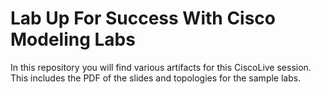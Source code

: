# Lab Up For Success With Cisco Modeling Labs

In this repository you will find various artifacts for this CiscoLive session.  This includes the PDF of the slides and topologies for the sample labs.

